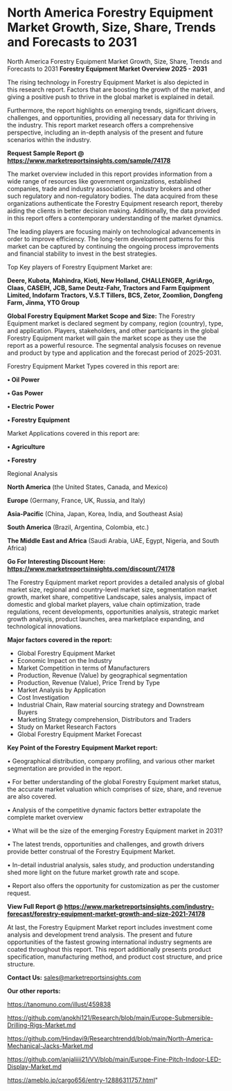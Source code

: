 # North America Forestry Equipment Market Growth, Size, Share, Trends and Forecasts to 2031
 North America Forestry Equipment Market Growth, Size, Share, Trends and Forecasts to 2031
<Strong> Forestry Equipment Market Overview 2025 - 2031</strong>

The rising technology in Forestry Equipment Market is also depicted in this research report. Factors that are boosting the growth of the market, and giving a positive push to thrive in the global market is explained in detail.

Furthermore, the report highlights on emerging trends, significant drivers, challenges, and opportunities, providing all necessary data for thriving in the industry. This report market research offers a comprehensive perspective, including an in-depth analysis of the present and future scenarios within the industry.

<strong>Request Sample Report @ <a href=https://www.marketreportsinsights.com/sample/74178>https://www.marketreportsinsights.com/sample/74178</a></strong>

The market overview included in this report provides information from a wide range of resources like government organizations, established companies, trade and industry associations, industry brokers and other such regulatory and non-regulatory bodies. The data acquired from these organizations authenticate the Forestry Equipment research report, thereby aiding the clients in better decision making. Additionally, the data provided in this report offers a contemporary understanding of the market dynamics.

The leading players are focusing mainly on technological advancements in order to improve efficiency. The long-term development patterns for this market can be captured by continuing the ongoing process improvements and financial stability to invest in the best strategies.

Top Key players of Forestry Equipment Market are:

<strong>Deere, Kubota, Mahindra, Kioti, New Holland, CHALLENGER, AgriArgo, Claas, CASEIH, JCB, Same Deutz-Fahr, Tractors and Farm Equipment Limited, Indofarm Tractors, V.S.T Tillers, BCS, Zetor, Zoomlion, Dongfeng Farm, Jinma, YTO Group</strong>

<strong><b>Global Forestry Equipment Market Scope and Size:</b></strong>
The Forestry Equipment market is declared segment by company, region (country), type, and application. Players, stakeholders, and other participants in the global Forestry Equipment market will gain the market scope as they use the report as a powerful resource. The segmental analysis focuses on revenue and product by type and application and the forecast period of 2025-2031.

Forestry Equipment Market Types covered in this report are:

<strong>• Oil Power

• Gas Power

• Electric Power

• Forestry Equipment</strong>

Market Applications covered in this report are:

<strong>• Agriculture

• Forestry</strong> 

Regional Analysis

<strong>North America</strong> (the United States, Canada, and Mexico)

<strong>Europe</strong> (Germany, France, UK, Russia, and Italy)

<strong>Asia-Pacific</strong> (China, Japan, Korea, India, and Southeast Asia)

<strong>South America</strong> (Brazil, Argentina, Colombia, etc.)

<strong>The Middle East and Africa</strong> (Saudi Arabia, UAE, Egypt, Nigeria, and South Africa)

<strong>Go For Interesting Discount Here: <a href=https://www.marketreportsinsights.com/discount/74178>https://www.marketreportsinsights.com/discount/74178</a></strong>

The Forestry Equipment market report provides a detailed analysis of global market size, regional and country-level market size, segmentation market growth, market share, competitive Landscape, sales analysis, impact of domestic and global market players, value chain optimization, trade regulations, recent developments, opportunities analysis, strategic market growth analysis, product launches, area marketplace expanding, and technological innovations.

<strong><b>Major factors covered in the report:</b></strong>
<ul>
  <li>Global Forestry Equipment Market </li>
  <li>Economic Impact on the Industry</li>
  <li>Market Competition in terms of Manufacturers</li>
  <li>Production, Revenue (Value) by geographical segmentation</li>
  <li>Production, Revenue (Value), Price Trend by Type</li>
  <li>Market Analysis by Application</li>
  <li>Cost Investigation</li>
  <li>Industrial Chain, Raw material sourcing strategy and Downstream Buyers</li>
  <li>Marketing Strategy comprehension, Distributors and Traders</li>
  <li>Study on Market Research Factors</li>
  <li>Global Forestry Equipment Market Forecast</li>
</ul>

<strong><b>Key Point of the Forestry Equipment Market report:</b></strong>

• Geographical distribution, company profiling, and various other market segmentation are provided in the report.

• For better understanding of the global Forestry Equipment market status, the accurate market valuation which comprises of size, share, and revenue are also covered.

• Analysis of the competitive dynamic factors better extrapolate the complete market overview

• What will be the size of the emerging Forestry Equipment market in 2031?

• The latest trends, opportunities and challenges, and growth drivers provide better construal of the Forestry Equipment Market.

• In-detail industrial analysis, sales study, and production understanding shed more light on the future market growth rate and scope.

• Report also offers the opportunity for customization as per the customer request.

<strong><b>View Full Report @ <a href=https://www.marketreportsinsights.com/industry-forecast/forestry-equipment-market-growth-and-size-2021-74178>https://www.marketreportsinsights.com/industry-forecast/forestry-equipment-market-growth-and-size-2021-74178</a></b></strong>


At last, the Forestry Equipment Market report includes investment come analysis and development trend analysis. The present and future opportunities of the fastest growing international industry segments are coated throughout this report. This report additionally presents product specification, manufacturing method, and product cost structure, and price structure.

<strong>Contact Us:</strong>
sales@marketreportsinsights.com

<strong>Our other reports:</strong>

<a href=https://tanomuno.com/illust/459838>https://tanomuno.com/illust/459838</a>

<a href=https://github.com/anokhi121/Research/blob/main/Europe-Submersible-Drilling-Rigs-Market.md>https://github.com/anokhi121/Research/blob/main/Europe-Submersible-Drilling-Rigs-Market.md</a>

<a href=https://github.com/Hindavi9/Researchtrendd/blob/main/North-America-Mechanical-Jacks-Market.md>https://github.com/Hindavi9/Researchtrendd/blob/main/North-America-Mechanical-Jacks-Market.md</a>

<a href=https://github.com/anjaliiii21/VV/blob/main/Europe-Fine-Pitch-Indoor-LED-Display-Market.md>https://github.com/anjaliiii21/VV/blob/main/Europe-Fine-Pitch-Indoor-LED-Display-Market.md</a>

<a href=https://ameblo.jp/cargo656/entry-12886311757.html>https://ameblo.jp/cargo656/entry-12886311757.html</a>"
